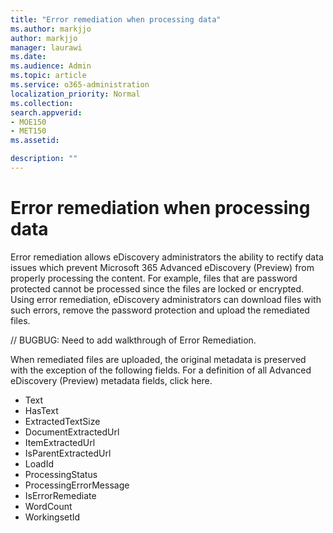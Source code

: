 ```yaml
---
title: "Error remediation when processing data"
ms.author: markjjo
author: markjjo
manager: laurawi
ms.date: 
ms.audience: Admin
ms.topic: article
ms.service: o365-administration
localization_priority: Normal
ms.collection: 
search.appverid: 
- MOE150
- MET150
ms.assetid: 

description: ""
---
```


# Error remediation when processing data

Error remediation allows eDiscovery administrators the ability to rectify data issues which prevent Microsoft 365 Advanced eDiscovery (Preview) from properly processing the content. For example, files that are password protected cannot be processed since the files are locked or encrypted. Using error remediation, eDiscovery administrators can download files with such errors, remove the password protection and upload the remediated files.

// BUGBUG: Need to add walkthrough of Error Remediation.

When remediated files are uploaded, the original metadata is preserved with the exception of the following fields. For a definition of all Advanced eDiscovery (Preview) metadata fields, click here.

- Text
- HasText
- ExtractedTextSize
- DocumentExtractedUrl
- ItemExtractedUrl
- IsParentExtractedUrl
- LoadId
- ProcessingStatus
- ProcessingErrorMessage
- IsErrorRemediate
- WordCount
- WorkingsetId